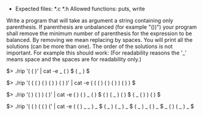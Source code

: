 * Expected files: *.c *.h
Allowed functions: puts, write

Write a program that will take as argument a string containing only parenthesis.
If parenthesis are unbalanced (for example "())") your program shall remove the minimum number of parenthesis for the expression to be balanced.
By removing we mean replacing by spaces.
You will print all the solutions (can be more than one).
The order of the solutions is not important.
For example this should work:
(For readability reasons the '_' means space and the spaces are for readability only.)

$> ./rip '( ( )' | cat -e
_ ( ) $
( _ ) $

$> ./rip '( ( ( ) ( ) ( ) ) ( ) )' | cat -e
( ( ( ) ( ) ( ) ) ( ) ) $

$> ./rip '( ) ( ) ) ( )' | cat -e
( ) ( ) _ ( ) $
( ) ( _ ) ( ) $
( _ ( ) ) ( ) $

$> ./rip '( ( ) ( ( ) (' | cat -e
( ( ) _ _ ) _ $
( _ ) ( _ ) _ $
( _ ) _ ( ) _ $
_ ( ) ( _ ) _ $


